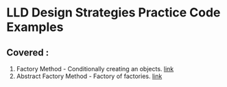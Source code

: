 # LLD Design Strategies Practice Code Examples

## Covered : 
1. Factory Method - Conditionally creating an objects. [link](https://github.com/ShyamPrgrmr/lld-design-strategies/tree/main/src/main/java/lld/design/patterns/factory)
2. Abstract Factory Method - Factory of factories. [link](https://github.com/ShyamPrgrmr/lld-design-strategies/tree/main/src/main/java/lld/design/patterns/AbstractFactory)